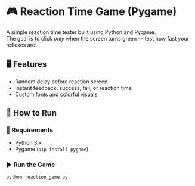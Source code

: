 # 🎮 Reaction Time Game (Pygame)

A simple reaction time tester built using Python and Pygame.  
The goal is to click *only* when the screen turns green — test how fast your reflexes are!

## 🖥️ Features
- Random delay before reaction screen
- Instant feedback: success, fail, or reaction time
- Custom fonts and colorful visuals



## 🚀 How to Run

### 🔧 Requirements
- Python 3.x
- Pygame (`pip install pygame`)

### ▶️ Run the Game
```bash
python reaction_game.py
